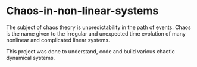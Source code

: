 # Chaos-in-non-linear-systems
The subject of chaos theory is unpredictability in the path of events. Chaos is the name given to  the irregular and unexpected time evolution of many nonlinear and complicated linear systems. 

This project was done to understand, code and build various chaotic dynamical systems.
